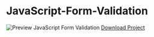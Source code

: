 # JavaScript-Form-Validation
<img src="https://raw.githubusercontent.com/jalalamin/JavaScript-Form-Validition/gh-pages/img/form.png" alt="Preview">
JavaScript Form Validation
<a href="https://github.com/jalalamin/JavaScript-Form-Validition/archive/gh-pages.zip">Download Project</a>
